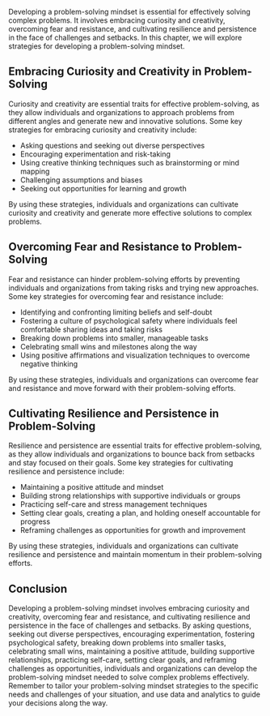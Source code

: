 
Developing a problem-solving mindset is essential for effectively solving complex problems. It involves embracing curiosity and creativity, overcoming fear and resistance, and cultivating resilience and persistence in the face of challenges and setbacks. In this chapter, we will explore strategies for developing a problem-solving mindset.

Embracing Curiosity and Creativity in Problem-Solving
-----------------------------------------------------

Curiosity and creativity are essential traits for effective problem-solving, as they allow individuals and organizations to approach problems from different angles and generate new and innovative solutions. Some key strategies for embracing curiosity and creativity include:

* Asking questions and seeking out diverse perspectives
* Encouraging experimentation and risk-taking
* Using creative thinking techniques such as brainstorming or mind mapping
* Challenging assumptions and biases
* Seeking out opportunities for learning and growth

By using these strategies, individuals and organizations can cultivate curiosity and creativity and generate more effective solutions to complex problems.

Overcoming Fear and Resistance to Problem-Solving
-------------------------------------------------

Fear and resistance can hinder problem-solving efforts by preventing individuals and organizations from taking risks and trying new approaches. Some key strategies for overcoming fear and resistance include:

* Identifying and confronting limiting beliefs and self-doubt
* Fostering a culture of psychological safety where individuals feel comfortable sharing ideas and taking risks
* Breaking down problems into smaller, manageable tasks
* Celebrating small wins and milestones along the way
* Using positive affirmations and visualization techniques to overcome negative thinking

By using these strategies, individuals and organizations can overcome fear and resistance and move forward with their problem-solving efforts.

Cultivating Resilience and Persistence in Problem-Solving
---------------------------------------------------------

Resilience and persistence are essential traits for effective problem-solving, as they allow individuals and organizations to bounce back from setbacks and stay focused on their goals. Some key strategies for cultivating resilience and persistence include:

* Maintaining a positive attitude and mindset
* Building strong relationships with supportive individuals or groups
* Practicing self-care and stress management techniques
* Setting clear goals, creating a plan, and holding oneself accountable for progress
* Reframing challenges as opportunities for growth and improvement

By using these strategies, individuals and organizations can cultivate resilience and persistence and maintain momentum in their problem-solving efforts.

Conclusion
----------

Developing a problem-solving mindset involves embracing curiosity and creativity, overcoming fear and resistance, and cultivating resilience and persistence in the face of challenges and setbacks. By asking questions, seeking out diverse perspectives, encouraging experimentation, fostering psychological safety, breaking down problems into smaller tasks, celebrating small wins, maintaining a positive attitude, building supportive relationships, practicing self-care, setting clear goals, and reframing challenges as opportunities, individuals and organizations can develop the problem-solving mindset needed to solve complex problems effectively. Remember to tailor your problem-solving mindset strategies to the specific needs and challenges of your situation, and use data and analytics to guide your decisions along the way.
